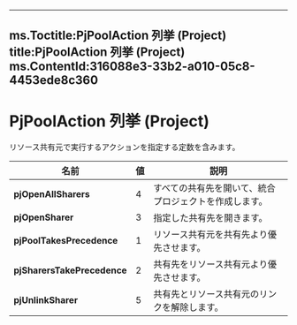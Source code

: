 

---
ms.Toctitle:PjPoolAction 列挙 (Project)
title:PjPoolAction 列挙 (Project)
ms.ContentId:316088e3-33b2-a010-05c8-4453ede8c360
---
# PjPoolAction 列挙 (Project)




リソース共有元で実行するアクションを指定する定数を含みます。

|**名前**|**値**|**説明**|
|---|---|---|
|**pjOpenAllSharers**|4|すべての共有先を開いて、統合プロジェクトを作成します。|
|**pjOpenSharer**|3|指定した共有先を開きます。|
|**pjPoolTakesPrecedence**|1|リソース共有元を共有先より優先させます。|
|**pjSharersTakePrecedence**|2|共有先をリソース共有元より優先させます。|
|**pjUnlinkSharer**|5|共有先とリソース共有元のリンクを解除します。|




